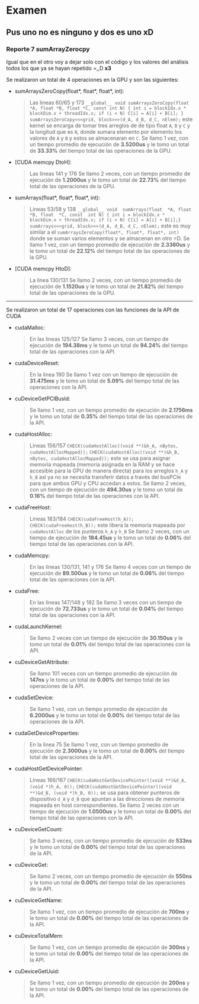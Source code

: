 ﻿# Examen

Pus uno no es ninguno y dos es uno xD 
---
### Reporte 7  sumArrayZerocpy
Igual que en el otro voy a dejar solo con el código y los valores del análisis todos los que ya se hayan repetido =,,D  **x3**

Se realizaron un total de 4 operaciones en la GPU y son las siguientes:

- sumArraysZeroCopy(float*, float*, float*, int):
	> Las lineas 60/65 y 173 
	``__global__ void sumArraysZeroCopy(float *A, float *B, float *C, const int N) { int i = blockIdx.x * blockDim.x + threadIdx.x; if (i < N) C[i] = A[i] + B[i]; }``
	``sumArraysZeroCopy<<<grid, block>>>(d_A, d_B, d_C, nElem);``
	 este kernel se encarga de tomar tres arreglos de de tipo float `A`, `B` y `C` y la longitud que es `N`, donde sumara elemento por elemento los valores de `A` y `B` y estos se almacenaran en `C`. Se llamo 1 vez, con un tiempo promedio de ejecución de **3.5200us** y le tomo un total de **33.33%** del tiempo total de las operaciones de la GPU.

- [CUDA memcpy DtoH]:
	> Las lineas 141 y 176 Se llamo 2 veces, con un tiempo promedio de ejecución de **1.2000us** y le tomo un total de **22.73%** del tiempo total de las operaciones de la GPU.

- sumArrays(float*, float*, float*, int):
	> Lineas 53/58 y 138 
	``__global__ void  sumArrays(float  *A, float  *B, float  *C, const  int N) { int i = blockIdx.x * blockDim.x + threadIdx.x; if (i < N) C[i] = A[i] + B[i];}``
	``sumArrays<<<grid, block>>>(d_A, d_B, d_C, nElem);``
	este es muy similar a el `sumArraysZeroCopy(float*, float*, float*, int)` 
	donde se suman varios elementos y se almacenan en otro =D. Se llamo 1 vez, con un tiempo promedio de ejecución de **2.3360us** y le tomo un total de **22.12%** del tiempo total de las operaciones de la GPU.

- [CUDA memcpy HtoD]:
	> La linea 130/131 Se llamo 2 veces, con un tiempo promedio de ejecución de **1.1520us** y le tomo un total de **21.82%** del tiempo total de las operaciones de la GPU.
	
---

Se realizaron un total de 17 operaciones con las funciones de la API de CUDA

- cudaMalloc:
	> En las lineas 125/127 Se llamo 3 veces, con un tiempo de ejecución de **194.38ms** y le tomo un total de **94.24%** del tiempo total de las operaciones con la API.

- cudaDeviceReset:
	> En la linea 190 Se llamo 1 vez con un tiempo de ejecución de **31.475ms** y le tomo un total de **5.09%** del tiempo total de las operaciones con la API.

- cuDeviceGetPCIBusId:
	> Se llamo 1 vez, con un tiempo promedio de ejecución de **2.1756ms** y le tomo un total de **0.35%** del tiempo total de las operaciones de la API.

- cudaHostAlloc:
	> Lineas 156/157 
	``CHECK(cudaHostAlloc((void **)&h_A, nBytes, cudaHostAllocMapped));`` 
	``CHECK(cudaHostAlloc((void **)&h_B, nBytes, cudaHostAllocMapped));``
	este se usa para asignar memoria mapeada (memoria asignada en la RAM y se hace accesible para la GPU de manera directa) para los arreglos `h_A` y `h_B` así ya no se necesita transferir datos a través del busPCIe para que ambos GPU y CPU accedan a estos. Se llamo 2 veces, con un tiempo de ejecución de **494.30us** y le tomo un total de **0.16%** del tiempo total de las operaciones con la API.

- cudaFreeHost:
	> Lineas 183/184 
	``CHECK(cudaFreeHost(h_A));``
	``CHECK(cudaFreeHost(h_B));``
	este libera la memoria mapeada por ``cudaHostAlloc`` de los punteros `h_A` y `h_B` Se llamo 2 veces, con un tiempo de ejecución de **184.45us** y le tomo un total de **0.06%** del tiempo total de las operaciones con la API.

- cudaMemcpy:
	> En las lineas 130/131, 141 y 176 Se llamo 4 veces con un tiempo de ejecución de **89.500us** y le tomo un total de **0.06%** del tiempo total de las operaciones con la API.

- cudaFree:
	> En las lineas 147/148 y 182 Se llamo 3 veces con un tiempo de ejecución de **72.733us** y le tomo un total de **0.04%** del tiempo total de las operaciones con la API.

- cudaLaunchKernel:
	> Se llamo 2 veces con un tiempo de ejecución de **30.150us** y le tomo un total de **0.01%** del tiempo total de las operaciones con la API.

- cuDeviceGetAttribute:
	> Se llamo 101 veces con un tiempo promedio de ejecución de **147ns** y le tomo un total de **0.00%** del tiempo total de las operaciones de la API.

- cudaSetDevice:
	> Se llamo 1 vez, con un tiempo promedio de ejecución de **6.2000us** y le tomo un total de **0.00%** del tiempo total de las operaciones de la API.

- cudaGetDeviceProperties:
	> En la linea 75 Se llamo 1 vez, con un tiempo promedio de ejecución de **2.3000us** y le tomo un total de **0.00%** del tiempo total de las operaciones de la API.

- cudaHostGetDevicePointer:
	> Lineas 166/167 
	``CHECK(cudaHostGetDevicePointer((void **)&d_A, (void *)h_A, 0));`` ``CHECK(cudaHostGetDevicePointer((void **)&d_B, (void *)h_B, 0));``
	se usa para obtener punteros de dispositivo `d_A` y `d_B` que apuntan a las direcciones de memoria mapeada en host correspondientes. Se llamo 2 veces con un tiempo de ejecución de **1.0500us** y le tomo un total de **0.00%** del tiempo total de las operaciones con la API.

-   cuDeviceGetCount:
    > Se llamo 3 veces, con un tiempo promedio de ejecución de  **533ns**  y le tomo un total de  **0.00%**  del tiempo total de las operaciones de la API.

-   cuDeviceGet:
    > Se llamo 2 veces, con un tiempo promedio de ejecución de  **550ns**  y le tomo un total de  **0.00%**  del tiempo total de las operaciones de la API.

-   cuDeviceGetName:
    > Se llamo 1 vez, con un tiempo promedio de ejecución de  **700ns**  y le tomo un total de  **0.00%**  del tiempo total de las operaciones de la API.
    
-   cuDeviceTotalMem:
    > Se llamo 1 vez, con un tiempo promedio de ejecución de  **300ns**  y le tomo un total de  **0.00%**  del tiempo total de las operaciones de la API.
    
-   cuDeviceGetUuid:
    > Se llamo 1 vez, con un tiempo promedio de ejecución de  **200ns**  y le tomo un total de  **0.00%**  del tiempo total de las operaciones de la API.
